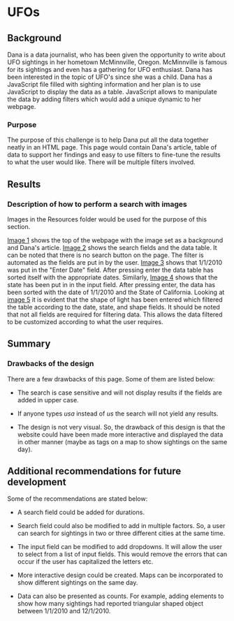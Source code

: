 # UFOs

## Background
Dana is a data journalist, who has been given the opportunity to write about UFO sightings in her hometown McMinnville, Oregon.  McMinnville is famous for its sightings and even has a gathering for UFO enthusiast. Dana has been interested in the topic of UFO's since she was a child. Dana has a JavaScript file filled with sighting information and her plan is to use JavaScript to display the data as a table.  JavaScript allows to manipulate the data by adding filters which would add a unique dynamic to her webpage.

### Purpose
The purpose of this challenge is to help Dana put all the data together neatly in an HTML page.  This page would contain Dana's article, table of data to support her findings and easy to use filters to fine-tune the results to what the user would like.  There will be multiple filters involved.

## Results

### Description of how to perform a search with images
Images in the Resources folder would be used for the purpose of this section. 

[Image 1](https://github.com/Nidaiq/UFOs/blob/af1b882fa7225baf21d16aceb424eb2214314405/Resource/image%201.png) shows the top of the webpage with the image set as a background and Dana's article.  [Image 2](https://github.com/Nidaiq/UFOs/blob/6972a0016922071b898ac02407ac46f4ebc6c1f3/Resource/image%202.png) shows the search fields and the data table. It can be noted that there is no search button on the page.  The filter is automated as  the fields are put in by the user.  [Image 3](https://github.com/Nidaiq/UFOs/blob/6972a0016922071b898ac02407ac46f4ebc6c1f3/Resource/image%203.png) shows that 1/1/2010 was put in the "Enter Date" field.  After pressing enter the data table has sorted itself with the appropriate dates.  Similarly, [Image 4](https://github.com/Nidaiq/UFOs/blob/6972a0016922071b898ac02407ac46f4ebc6c1f3/Resource/image%204.png) shows that the state has been put in in the input field.  After pressing enter, the data has been sorted with the date of 1/1/2010 and the State of California.  Looking at [image 5](https://github.com/Nidaiq/UFOs/blob/6972a0016922071b898ac02407ac46f4ebc6c1f3/Resource/image%205.png) it is evident that the shape of light has been entered which filtered the table according to the date, state, and shape fields.  It should be noted that not all fields are required for filtering data. This allows the data filtered to be customized according to what the user requires.

## Summary

### Drawbacks of the design

There are a few drawbacks of this page.  Some of them are listed below:

- The search is case sensitive and will not display results if the fields are added in upper case.

- If anyone types *usa* instead of *us* the search will not yield any results.

- The design is not very visual.  So, the drawback of this design is that the website could have been made more interactive and displayed the data in other manner (maybe as tags on a map to show sightings on the same day).

## Additional recommendations for future development

Some of the recommendations are stated below:

- A search field could be added for durations. 

- Search field could also be modified to add in multiple factors.  So, a user can search for sightings in two or three different cities at the same time.

- The input field can be modified to add dropdowns. It will allow the user to select from a list of input fields. This would remove the errors that can occur if the user has capitalized the letters etc.

- More interactive design could be created.  Maps can be incorporated to show different sightings on the same day.

- Data can also be presented as counts.  For example, adding elements to show how many sightings had reported triangular shaped object between 1/1/2010 and 12/1/2010.
